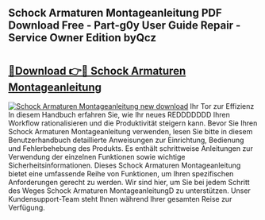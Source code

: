## Schock Armaturen Montageanleitung PDF Download Free - Part-g0y User Guide Repair - Service Owner Edition byQcz

# <h2><a href="http://df88adq.blite.top/?on=Schock+Armaturen+Montageanleitung">🔗Download 👉🔴 Schock Armaturen Montageanleitung</a></h2>

[![Schock Armaturen Montageanleitung new download](https://i.imgur.com/lujVjoI.png)](http://df88adq.blite.top/?on=Schock+Armaturen+Montageanleitung)
Ihr Tor zur Effizienz In diesem Handbuch erfahren Sie, wie Ihr neues REDDDDDDD Ihren Workflow rationalisieren und die Produktivität steigern kann. Bevor Sie Ihren Schock Armaturen Montageanleitung verwenden, lesen Sie bitte in diesem Benutzerhandbuch detaillierte Anweisungen zur Einrichtung, Bedienung und Fehlerbehebung des Produkts. Es enthält schrittweise Anleitungen zur Verwendung der einzelnen Funktionen sowie wichtige Sicherheitsinformationen. Dieses Schock Armaturen Montageanleitung bietet eine umfassende Reihe von Funktionen, um Ihren spezifischen Anforderungen gerecht zu werden. Wir sind hier, um Sie bei jedem Schritt des Weges Schock Armaturen MontageanleitungD zu unterstützen. Unser Kundensupport-Team steht Ihnen während Ihrer gesamten Reise zur Verfügung.

